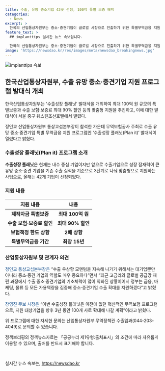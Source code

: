 ```yaml
---
title: 수출, 유망 중소기업 42곳 선정, 100억 특별 보증 혜택
categories:
  - News
excerpt: >
  한국의 산업통상자원부는 중소·중견기업이 글로벌 시장으로 진출하기 위한 특별무역금융 지원 프로그램 수출성장 플래닛을 추진한다. 이 프로그램은 내수 중심 기업이지만 수출 잠재력이 있는 중소·중견기업을 대상으로 최대 100억 원의 특별보증과 수출 보험·보증료 최대 90% 할인 등을 제공한다. 이에 정인교 통상교섭본부장과 다수의 산업인들이 참석한 발대식이 열렸으며, 이 프로그램은 중소·중견기업의 수출 확대를 통해 국가의 수출 우상향을 위한 중요한 역할을 수행할 것으로 기대된다.
feature_text: >
  ## implanttips 실시간 뉴스 속보입니다.

  한국의 산업통상자원부는 중소·중견기업이 글로벌 시장으로 진출하기 위한 특별무역금융 지원 프로그램 수출성장 플래닛을 추진한다. 이 프로그램은 내수 중심 기업이지만 수출 잠재력이 있는 중소·중견기업을 대상으로 최대 100억 원의 특별보증과 수출 보험·보증료 최대 90% 할인 등을 제공한다. 이에 정인교 통상교섭본부장과 다수의 산업인들이 참석한 발대식이 열렸으며, 이 프로그램은 중소·중견기업의 수출 확대를 통해 국가의 수출 우상향을 위한 중요한 역할을 수행할 것으로 기대된다.
image: 'https://newsdao.kr/res/images/meta/newsdao_breakingnews.jpg'
---
```


<p><img src="https://newsdao.kr/res/images/meta/newsdao_breakingnews.jpg" alt="implanttips 속보" /></p>

<h2 data-ke-size="size26">한국산업통상자원부, 수출 유망 중소·중견기업 지원 프로그램 발대식 개최</h2>

<p data-ke-size="size16">한국산업통상자원부는 '수출성장 플래닛' 발대식을 개최하여 최대 100억 원 규모의 특별보증과 수출 보험·보증료 최대 90% 할인 등의 맞춤형 지원을 추진하고, 이에 대한 발대식이 서울 중구 웨스틴조선호텔에서 열렸다.</p>

<p data-ke-size="size16">정인교 산업통상자원부 통상교섭본부장이 참석한 가운데 무역보험공사 주최로 수출 유망 중소·중견기업 특별 무역금융 지원 프로그램인 ‘수출성장 플래닛(Plan it)’ 발대식이 열렸다고 밝혔다.</p>

<h3><b>수출성장 플래닛(Plan it) 프로그램 소개</b></h3>

<p data-ke-size="size16"><b>수출성장 플래닛</b>은 현재는 내수 중심 기업이지만 앞으로 수출기업으로 성장 잠재력이 큰 유망 중소·중견 기업을 기존 수출 실적을 기준으로 3단계로 나눠 맞춤형으로 지원하는 사업으로, 올해는 42개 기업이 선정되었다.</p>

<h3><b>지원 내용</b></h3>

<table>
<thead>
<tr>
<th scope="col">지원 내용</th>
<th scope="col">내용</th>
</tr>
</thead>
<tbody>
<tr>
<td style="text-align: center; height: 17px;"><b>제작자금 특별보증</b></td>
<td style="text-align: center; height: 17px;"><b>최대 100억 원</b></td>
</tr>
<tr>
<td style="text-align: center; height: 17px;"><b>수출 보험·보증료 할인</b></td>
<td style="text-align: center; height: 17px;"><b>최대 90% 할인</b></td>
</tr>
<tr>
<td style="text-align: center; height: 17px;"><b>보험책정 한도 상향</b></td>
<td style="text-align: center; height: 17px;"><b>2배 상향</b></td>
</tr>
<tr>
<td style="text-align: center; height: 17px;"><b>특별무역금융 기간</b></td>
<td style="text-align: center; height: 17px;"><b>최장 15년</b></td>
</tr>
</tbody>
</table>

<h3><b>산업통상자원부 및 관계자 의견</b></h3>

<p data-ke-size="size16"><span style="color: #1a5490;">정인교 통상교섭본부장은</span> “수출 우상향 모멘텀을 지속해 나가기 위해서는 대기업뿐만 아니라 중소·중견 기업의 역할도 매우 중요하다”면서 “최근 고금리와 글로벌 공급망 재편 과정에서 수출 중소·중견기업의 기초체력이 많이 약화된 상황이어서 정부는 금융, 마케팅, 물류 등 모든 가용역량을 집중해 중소·중견기업 수출 확대를 지원하겠다”고 밝혔다.</p>

<p data-ke-size="size16"><span style="color: #1a5490;">장영진 무보 사장은</span> “이번 수출성장 플래닛은 이전에 없던 혁신적인 무역보험 프로그램으로, 지원 대상기업을 향후 3년 동안 100개 사로 확대해 나갈 계획”이라고 밝혔다.</p>

<p data-ke-size="size16">위 프로그램에 대한 자세한 문의는 산업통상자원부 무역정책관 수출입과(044-203-4049)로 문의할 수 있습니다.</p>

<p data-ke-size="size16">정책브리핑의 정책뉴스자료는 「공공누리 제1유형:출처표시」의 조건에 따라 자유롭게 이용할 수 있으며, 출처를 반드시 표기해야 합니다.</p>

<p data-ke-size="size16">&nbsp;</p>
실시간 뉴스 속보는, <a href="https://newsdao.kr" rel="dofollow">https://newsdao.kr</a>


